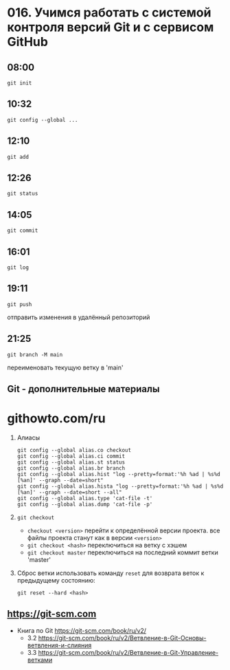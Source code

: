 # 016. Учимся работать с системой контроля версий Git и с сервисом GitHub

## 08:00
	git init

## 10:32
	git config --global ...

## 12:10
	git add

## 12:26
	git status

## 14:05
	git commit

## 16:01
	git log

## 19:11
	git push 
отправить изменения в удалённый репозиторий

## 21:25
	git branch -M main 
переименовать текущую ветку в  'main'

## Git - дополнительные материалы

# githowto.com/ru

1. Алиасы
	````
	git config --global alias.co checkout
	git config --global alias.ci commit
	git config --global alias.st status
	git config --global alias.br branch
	git config --global alias.hist "log --pretty=format:'%h %ad | %s%d [%an]' --graph --date=short"
	git config --global alias.hista "log --pretty=format:'%h %ad | %s%d [%an]' --graph --date=short --all"
	git config --global alias.type 'cat-file -t'
	git config --global alias.dump 'cat-file -p'
	````
1. `git checkout`
	+ `checkout <version>`
		перейти к определённой версии проекта. все файлы проекта станут как в версии `<version>`
	+ `git checkout <hash>` 
		переключиться на ветку с хэшем <hash>
	+ `git checkout master`
		переключиться на последний коммит ветки 'master'

1. Сброс ветки
	использовать команду `reset` для возврата веток к предыдущему состоянию:
	
	`git reset --hard <hash>`

## <https://git-scm.com>

+ Книга по Git <https://git-scm.com/book/ru/v2/>
	+ 3.2 <https://git-scm.com/book/ru/v2/Ветвление-в-Git-Основы-ветвления-и-слияния>
	+ 3.3 <https://git-scm.com/book/ru/v2/Ветвление-в-Git-Управление-ветками>